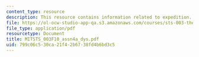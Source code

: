 ```yaml
---
content_type: resource
description: This resource contains information related to expedition.
file: https://ol-ocw-studio-app-qa.s3.amazonaws.com/courses/sts-003-the-rise-of-modern-science-fall-2010/799c06c530ca21f42b6738fd4b6bd3c5_MITSTS_003F10_assn4a_dys.pdf
file_type: application/pdf
resourcetype: Document
title: MITSTS_003F10_assn4a_dys.pdf
uid: 799c06c5-30ca-21f4-2b67-38fd4b6bd3c5
---
```

